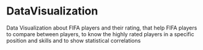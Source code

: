 # DataVisualization
Data Visualization about FIFA players and their rating, that help FIFA players to compare between players, to know the highly rated players in a specific position and skills and to show statistical correlations
